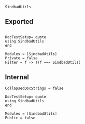 ```@docs
SindbadUtils
```

## Exported
```@meta

DocTestSetup= quote
using SindbadUtils
end
```

```@autodocs
Modules = [SindbadUtils]
Private = false
Filter = f -> !(f === SindbadUtils)
```

## Internal
```@meta
CollapsedDocStrings = false

DocTestSetup= quote
using SindbadUtils
end
```

```@autodocs
Modules = [SindbadUtils]
Public = false
```